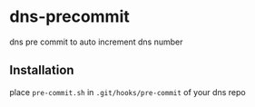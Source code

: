 # dns-precommit

dns pre commit to auto increment dns number

## Installation

place `pre-commit.sh` in `.git/hooks/pre-commit` of your dns repo

